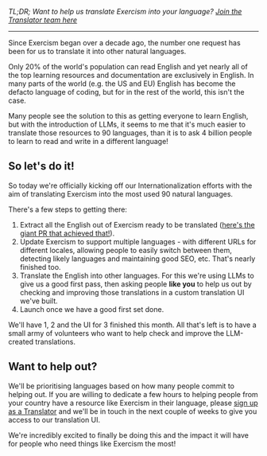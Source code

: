 _TL;DR; Want to help us translate Exercism into your language? [Join the Translator team here](https://exercism.org/localization/translator/new)_

---

Since Exercism began over a decade ago, the number one request has been for us to translate it into other natural languages. 

Only 20% of the world's population can read English and yet nearly all of the top learning resources and documentation are exclusively in English. In many parts of the world (e.g. the US and EU) English has become the defacto language of coding, but for in the rest of the world, this isn't the case. 

Many people see the solution to this as getting everyone to learn English, but with the introduction of LLMs, it seems to me that it's much easier to translate those resources to 90 languages, than it is to ask 4 billion people to learn to read and write in a different language! 

## So let's do it!

So today we're officially kicking off our Internationalization efforts with the aim of translating Exercism into the most used 90 natural languages. 

There's a few steps to getting there:
1. Extract all the English out of Exercism ready to be translated ([here's the giant PR that achieved that!](https://github.com/exercism/website/pull/8044)).
2. Update Exercism to support multiple languages - with different URLs for different locales, allowing people to easily switch between them, detecting likely languages and maintaining good SEO, etc. That's nearly finished too.
3. Translate the English into other languages. For this we're using LLMs to give us a good first pass, then asking people **like you** to help us out by checking and improving those translations in a custom translation UI we've built.
4. Launch once we have a good first set done.

We'll have 1, 2 and the UI for 3 finished this month. 
All that's left is to have a small army of volunteers who want to help check and improve the LLM-created translations.

## Want to help out?

We'll be prioritising languages based on how many people commit to helping out. If you are willing to dedicate a few hours to helping people from your country have a resource like Exercism in their language, please [sign up as a Translator](https://exercism.org/localization/translator/new) and we'll be in touch in the next couple of weeks to give you access to our translation UI.

We're incredibly excited to finally be doing this and the impact it will have for people who need things like Exercism the most!